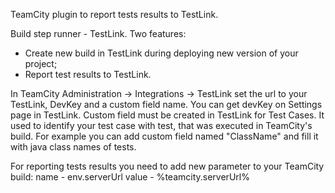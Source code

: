 TeamCity plugin to report tests results to TestLink.

Build step runner - TestLink.
Two features:
- Create new build in TestLink during deploying new version of your project;
- Report test results to TestLink.

In TeamCity Administration -> Integrations -> TestLink set the url to your TestLink, DevKey and a custom field name.
You can get devKey on Settings page in TestLink. Custom field must be created in TestLink for Test Cases.
It used to identify your test case with test, that was executed in TeamCity's build.
For example you can add custom field named "ClassName" and fill it with java class names of tests.

For reporting tests results you need to add new parameter to your TeamCity build:
name - env.serverUrl
value - %teamcity.serverUrl%